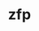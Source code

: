 ---
title: "zfp"
layout: cache
categories: [package, v0.22.1]
meta: {"versions": ["0.5.5", "1.0.0"], "compilers": ["cce@=15.0.1", "gcc@=10.3.0", "gcc@=11.1.0", "gcc@=11.4.0", "gcc@=7.3.1", "gcc@=7.5.0", "gcc@=9.4.0", "oneapi@=2024.0.0"], "oss": ["amzn2", "rhel8", "sle_hpc15", "ubuntu18.04", "ubuntu20.04", "ubuntu22.04"], "platforms": ["linux"], "targets": ["aarch64", "neoverse_n1", "neoverse_v1", "neoverse_v2", "ppc64le", "x86_64_v3", "x86_64_v4", "zen4"], "stacks": ["aws-isc", "aws-isc-aarch64", "data-vis-sdk", "e4s", "e4s-cray-rhel", "e4s-cray-sles", "e4s-neoverse-v2", "e4s-neoverse_v1", "e4s-oneapi", "e4s-power", "e4s-rocm-external", "radiuss", "root"], "num_specs": 26, "num_specs_by_stack": {"root": 26, "aws-isc-aarch64": 2, "aws-isc": 1, "e4s-cray-rhel": 1, "e4s-cray-sles": 1, "radiuss": 1, "e4s-power": 4, "data-vis-sdk": 2, "e4s-neoverse_v1": 5, "e4s-neoverse-v2": 5, "e4s-rocm-external": 2, "e4s": 2, "e4s-oneapi": 2}}
spec_details: [{"hash": "27ky4wtw2o3z3kvwv5ln3et5tmlgzxn7", "compiler": "gcc@=7.3.1", "versions": ["0.5.5"], "os": "amzn2", "platform": "linux", "target": "aarch64", "variants": ["~aligned", "bsws=64", "build_system=cmake", "build_type=Release", "~c", "~cuda", "~fasthash", "~fortran", "generator=make", "~ipo", "~openmp", "~profile", "~python", "+shared", "~strided", "~twoway", "+utilities"], "stacks": ["root", "aws-isc-aarch64"], "size": "-", "tarball": "https://binaries.spack.io/v0.22.1/build_cache/linux-amzn2-aarch64/gcc-7.3.1/zfp-0.5.5/linux-amzn2-aarch64-gcc-7.3.1-zfp-0.5.5-27ky4wtw2o3z3kvwv5ln3et5tmlgzxn7.spack"}, {"hash": "52ooamgtuqeqmy2gc5ftmvtsxudlnigy", "compiler": "gcc@=7.3.1", "versions": ["0.5.5"], "os": "amzn2", "platform": "linux", "target": "neoverse_n1", "variants": ["~aligned", "bsws=64", "build_system=cmake", "build_type=Release", "~c", "~cuda", "~fasthash", "~fortran", "generator=make", "~ipo", "~openmp", "~profile", "~python", "+shared", "~strided", "~twoway", "+utilities"], "stacks": ["root", "aws-isc-aarch64"], "size": "-", "tarball": "https://binaries.spack.io/v0.22.1/build_cache/linux-amzn2-neoverse_n1/gcc-7.3.1/zfp-0.5.5/linux-amzn2-neoverse_n1-gcc-7.3.1-zfp-0.5.5-52ooamgtuqeqmy2gc5ftmvtsxudlnigy.spack"}, {"hash": "zada3rxikgb6tkbbsxo4bastckpcyovk", "compiler": "gcc@=7.3.1", "versions": ["0.5.5"], "os": "amzn2", "platform": "linux", "target": "x86_64_v3", "variants": ["~aligned", "bsws=64", "build_system=cmake", "build_type=Release", "~c", "~cuda", "~fasthash", "~fortran", "generator=make", "~ipo", "~openmp", "~profile", "~python", "+shared", "~strided", "~twoway", "+utilities"], "stacks": ["aws-isc", "root"], "size": "-", "tarball": "https://binaries.spack.io/v0.22.1/build_cache/linux-amzn2-x86_64_v3/gcc-7.3.1/zfp-0.5.5/linux-amzn2-x86_64_v3-gcc-7.3.1-zfp-0.5.5-zada3rxikgb6tkbbsxo4bastckpcyovk.spack"}, {"hash": "dq3pdazlceao367d3y7tshj4ntqbp4s6", "compiler": "cce@=15.0.1", "versions": ["0.5.5"], "os": "rhel8", "platform": "linux", "target": "zen4", "variants": ["~aligned", "bsws=64", "build_system=cmake", "build_type=Release", "~c", "~cuda", "~fasthash", "~fortran", "generator=make", "~ipo", "~openmp", "~profile", "~python", "+shared", "~strided", "~twoway", "+utilities"], "stacks": ["root", "e4s-cray-rhel"], "size": "-", "tarball": "https://binaries.spack.io/v0.22.1/build_cache/linux-rhel8-zen4/cce-15.0.1/zfp-0.5.5/linux-rhel8-zen4-cce-15.0.1-zfp-0.5.5-dq3pdazlceao367d3y7tshj4ntqbp4s6.spack"}, {"hash": "3pzvyd5obxakwntrxwjtvcs2k3fpnnbv", "compiler": "gcc@=10.3.0", "versions": ["0.5.5"], "os": "sle_hpc15", "platform": "linux", "target": "x86_64_v4", "variants": ["~aligned", "bsws=64", "build_system=cmake", "build_type=Release", "~c", "~cuda", "~fasthash", "~fortran", "generator=make", "~ipo", "~openmp", "~profile", "~python", "+shared", "~strided", "~twoway", "+utilities"], "stacks": ["root", "e4s-cray-sles"], "size": "-", "tarball": "https://binaries.spack.io/v0.22.1/build_cache/linux-sle_hpc15-x86_64_v4/gcc-10.3.0/zfp-0.5.5/linux-sle_hpc15-x86_64_v4-gcc-10.3.0-zfp-0.5.5-3pzvyd5obxakwntrxwjtvcs2k3fpnnbv.spack"}, {"hash": "nhxgknb7lntqn4q6kkbzbq5ctsdcugee", "compiler": "gcc@=7.5.0", "versions": ["1.0.0"], "os": "ubuntu18.04", "platform": "linux", "target": "x86_64_v3", "variants": ["~aligned", "bsws=64", "build_system=cmake", "build_type=Release", "~c", "~cuda", "~daz", "~fasthash", "~fortran", "generator=make", "~ipo", "~openmp", "~profile", "~python", "round=never", "+shared", "~strided", "~tight-error", "~twoway", "+utilities"], "stacks": ["radiuss", "root"], "size": "-", "tarball": "https://binaries.spack.io/v0.22.1/build_cache/linux-ubuntu18.04-x86_64_v3/gcc-7.5.0/zfp-1.0.0/linux-ubuntu18.04-x86_64_v3-gcc-7.5.0-zfp-1.0.0-nhxgknb7lntqn4q6kkbzbq5ctsdcugee.spack"}, {"hash": "4n7anxxyrxplqermyxgagh4et7fetpi7", "compiler": "gcc@=9.4.0", "versions": ["0.5.5"], "os": "ubuntu20.04", "platform": "linux", "target": "ppc64le", "variants": ["~aligned", "bsws=64", "build_system=cmake", "build_type=Release", "~c", "~cuda", "~fasthash", "~fortran", "generator=make", "~ipo", "~openmp", "~profile", "~python", "+shared", "~strided", "~twoway", "+utilities"], "stacks": ["e4s-power", "root"], "size": "-", "tarball": "https://binaries.spack.io/v0.22.1/build_cache/linux-ubuntu20.04-ppc64le/gcc-9.4.0/zfp-0.5.5/linux-ubuntu20.04-ppc64le-gcc-9.4.0-zfp-0.5.5-4n7anxxyrxplqermyxgagh4et7fetpi7.spack"}, {"hash": "f2aaa2dkgitgqldtc37zylkzp33if5ev", "compiler": "gcc@=9.4.0", "versions": ["0.5.5"], "os": "ubuntu20.04", "platform": "linux", "target": "ppc64le", "variants": ["~aligned", "bsws=64", "build_system=cmake", "build_type=Release", "~c", "+cuda", "cuda_arch=70", "~fasthash", "~fortran", "generator=make", "~ipo", "~openmp", "~profile", "~python", "+shared", "~strided", "~twoway", "+utilities"], "stacks": ["e4s-power", "root"], "size": "-", "tarball": "https://binaries.spack.io/v0.22.1/build_cache/linux-ubuntu20.04-ppc64le/gcc-9.4.0/zfp-0.5.5/linux-ubuntu20.04-ppc64le-gcc-9.4.0-zfp-0.5.5-f2aaa2dkgitgqldtc37zylkzp33if5ev.spack"}, {"hash": "gpyrlgwkzb6pdoketjk5ok3p74hkt7ld", "compiler": "gcc@=9.4.0", "versions": ["1.0.0"], "os": "ubuntu20.04", "platform": "linux", "target": "ppc64le", "variants": ["~aligned", "bsws=64", "build_system=cmake", "build_type=Release", "~c", "~cuda", "~daz", "~fasthash", "~fortran", "generator=make", "~ipo", "~openmp", "~profile", "~python", "round=never", "+shared", "~strided", "~tight-error", "~twoway", "+utilities"], "stacks": ["e4s-power", "root"], "size": "-", "tarball": "https://binaries.spack.io/v0.22.1/build_cache/linux-ubuntu20.04-ppc64le/gcc-9.4.0/zfp-1.0.0/linux-ubuntu20.04-ppc64le-gcc-9.4.0-zfp-1.0.0-gpyrlgwkzb6pdoketjk5ok3p74hkt7ld.spack"}, {"hash": "gz7pdz24felxv24ly5z54bsjwl3xqoyw", "compiler": "gcc@=11.1.0", "versions": ["0.5.5"], "os": "ubuntu20.04", "platform": "linux", "target": "x86_64_v3", "variants": ["~aligned", "bsws=64", "build_system=cmake", "build_type=Release", "~c", "~cuda", "~fasthash", "~fortran", "generator=make", "~ipo", "~openmp", "~profile", "~python", "+shared", "~strided", "~twoway", "+utilities"], "stacks": ["root", "data-vis-sdk"], "size": "-", "tarball": "https://binaries.spack.io/v0.22.1/build_cache/linux-ubuntu20.04-x86_64_v3/gcc-11.1.0/zfp-0.5.5/linux-ubuntu20.04-x86_64_v3-gcc-11.1.0-zfp-0.5.5-gz7pdz24felxv24ly5z54bsjwl3xqoyw.spack"}, {"hash": "4cxtdv53ppxor5fkdsxfzr4logwop37h", "compiler": "gcc@=9.4.0", "versions": ["1.0.0"], "os": "ubuntu20.04", "platform": "linux", "target": "ppc64le", "variants": ["~aligned", "bsws=64", "build_system=cmake", "build_type=Release", "~c", "+cuda", "cuda_arch=70", "~daz", "~fasthash", "~fortran", "generator=make", "~ipo", "~openmp", "~profile", "~python", "round=never", "+shared", "~strided", "~tight-error", "~twoway", "+utilities"], "stacks": ["e4s-power", "root"], "size": "-", "tarball": "https://binaries.spack.io/v0.22.1/build_cache/linux-ubuntu20.04-ppc64le/gcc-9.4.0/zfp-1.0.0/linux-ubuntu20.04-ppc64le-gcc-9.4.0-zfp-1.0.0-4cxtdv53ppxor5fkdsxfzr4logwop37h.spack"}, {"hash": "ygebx24cl5wlstj65x5rcxhh5yogqrgw", "compiler": "gcc@=11.1.0", "versions": ["0.5.5"], "os": "ubuntu20.04", "platform": "linux", "target": "x86_64_v3", "variants": ["~aligned", "bsws=64", "build_system=cmake", "build_type=Release", "~c", "~cuda", "~fasthash", "~fortran", "generator=make", "~ipo", "~openmp", "~profile", "~python", "+shared", "~strided", "~twoway", "+utilities"], "stacks": ["root", "data-vis-sdk"], "size": "-", "tarball": "https://binaries.spack.io/v0.22.1/build_cache/linux-ubuntu20.04-x86_64_v3/gcc-11.1.0/zfp-0.5.5/linux-ubuntu20.04-x86_64_v3-gcc-11.1.0-zfp-0.5.5-ygebx24cl5wlstj65x5rcxhh5yogqrgw.spack"}, {"hash": "4ptrficumpywvfdzjikjmnomij27kqix", "compiler": "gcc@=11.4.0", "versions": ["0.5.5"], "os": "ubuntu22.04", "platform": "linux", "target": "neoverse_v1", "variants": ["~aligned", "bsws=64", "build_system=cmake", "build_type=Release", "~c", "~cuda", "~fasthash", "~fortran", "generator=make", "~ipo", "~openmp", "~profile", "~python", "+shared", "~strided", "~twoway", "+utilities"], "stacks": ["root", "e4s-neoverse_v1"], "size": "-", "tarball": "https://binaries.spack.io/v0.22.1/build_cache/linux-ubuntu22.04-neoverse_v1/gcc-11.4.0/zfp-0.5.5/linux-ubuntu22.04-neoverse_v1-gcc-11.4.0-zfp-0.5.5-4ptrficumpywvfdzjikjmnomij27kqix.spack"}, {"hash": "mcue3nzp3a3d37mjpz3twl4alp65ksgr", "compiler": "gcc@=11.4.0", "versions": ["1.0.0"], "os": "ubuntu22.04", "platform": "linux", "target": "neoverse_v1", "variants": ["~aligned", "bsws=64", "build_system=cmake", "build_type=Release", "~c", "+cuda", "cuda_arch=90", "~daz", "~fasthash", "~fortran", "generator=make", "~ipo", "~openmp", "~profile", "~python", "round=never", "+shared", "~strided", "~tight-error", "~twoway", "+utilities"], "stacks": ["root", "e4s-neoverse_v1"], "size": "-", "tarball": "https://binaries.spack.io/v0.22.1/build_cache/linux-ubuntu22.04-neoverse_v1/gcc-11.4.0/zfp-1.0.0/linux-ubuntu22.04-neoverse_v1-gcc-11.4.0-zfp-1.0.0-mcue3nzp3a3d37mjpz3twl4alp65ksgr.spack"}, {"hash": "2hdpectqfgjwkvs4zkdux3yoknuvo5e2", "compiler": "gcc@=11.4.0", "versions": ["1.0.0"], "os": "ubuntu22.04", "platform": "linux", "target": "neoverse_v1", "variants": ["~aligned", "bsws=64", "build_system=cmake", "build_type=Release", "~c", "~cuda", "~daz", "~fasthash", "~fortran", "generator=make", "~ipo", "~openmp", "~profile", "~python", "round=never", "+shared", "~strided", "~tight-error", "~twoway", "+utilities"], "stacks": ["root", "e4s-neoverse_v1"], "size": "-", "tarball": "https://binaries.spack.io/v0.22.1/build_cache/linux-ubuntu22.04-neoverse_v1/gcc-11.4.0/zfp-1.0.0/linux-ubuntu22.04-neoverse_v1-gcc-11.4.0-zfp-1.0.0-2hdpectqfgjwkvs4zkdux3yoknuvo5e2.spack"}, {"hash": "hslsh5ml4sv4pwbpw6xshqhfau6snu6z", "compiler": "gcc@=11.4.0", "versions": ["1.0.0"], "os": "ubuntu22.04", "platform": "linux", "target": "neoverse_v1", "variants": ["~aligned", "bsws=64", "build_system=cmake", "build_type=Release", "~c", "+cuda", "cuda_arch=80", "~daz", "~fasthash", "~fortran", "generator=make", "~ipo", "~openmp", "~profile", "~python", "round=never", "+shared", "~strided", "~tight-error", "~twoway", "+utilities"], "stacks": ["root", "e4s-neoverse_v1"], "size": "-", "tarball": "https://binaries.spack.io/v0.22.1/build_cache/linux-ubuntu22.04-neoverse_v1/gcc-11.4.0/zfp-1.0.0/linux-ubuntu22.04-neoverse_v1-gcc-11.4.0-zfp-1.0.0-hslsh5ml4sv4pwbpw6xshqhfau6snu6z.spack"}, {"hash": "aru4rt6opfpzgid2jnig2drypbm7cd6v", "compiler": "gcc@=11.4.0", "versions": ["1.0.0"], "os": "ubuntu22.04", "platform": "linux", "target": "neoverse_v1", "variants": ["~aligned", "bsws=64", "build_system=cmake", "build_type=Release", "~c", "+cuda", "cuda_arch=75", "~daz", "~fasthash", "~fortran", "generator=make", "~ipo", "~openmp", "~profile", "~python", "round=never", "+shared", "~strided", "~tight-error", "~twoway", "+utilities"], "stacks": ["root", "e4s-neoverse_v1"], "size": "-", "tarball": "https://binaries.spack.io/v0.22.1/build_cache/linux-ubuntu22.04-neoverse_v1/gcc-11.4.0/zfp-1.0.0/linux-ubuntu22.04-neoverse_v1-gcc-11.4.0-zfp-1.0.0-aru4rt6opfpzgid2jnig2drypbm7cd6v.spack"}, {"hash": "jywbzo4dhp63yazivrmf7ab5g4krga7o", "compiler": "gcc@=11.4.0", "versions": ["0.5.5"], "os": "ubuntu22.04", "platform": "linux", "target": "neoverse_v2", "variants": ["~aligned", "bsws=64", "build_system=cmake", "build_type=Release", "~c", "~cuda", "~fasthash", "~fortran", "generator=make", "~ipo", "~openmp", "~profile", "~python", "+shared", "~strided", "~twoway", "+utilities"], "stacks": ["root", "e4s-neoverse-v2"], "size": "-", "tarball": "https://binaries.spack.io/v0.22.1/build_cache/linux-ubuntu22.04-neoverse_v2/gcc-11.4.0/zfp-0.5.5/linux-ubuntu22.04-neoverse_v2-gcc-11.4.0-zfp-0.5.5-jywbzo4dhp63yazivrmf7ab5g4krga7o.spack"}, {"hash": "zzp5mgutuxq3vfbdcp7tor3tkwogw7dg", "compiler": "gcc@=11.4.0", "versions": ["1.0.0"], "os": "ubuntu22.04", "platform": "linux", "target": "neoverse_v2", "variants": ["~aligned", "bsws=64", "build_system=cmake", "build_type=Release", "~c", "~cuda", "~daz", "~fasthash", "~fortran", "generator=make", "~ipo", "~openmp", "~profile", "~python", "round=never", "+shared", "~strided", "~tight-error", "~twoway", "+utilities"], "stacks": ["root", "e4s-neoverse-v2"], "size": "-", "tarball": "https://binaries.spack.io/v0.22.1/build_cache/linux-ubuntu22.04-neoverse_v2/gcc-11.4.0/zfp-1.0.0/linux-ubuntu22.04-neoverse_v2-gcc-11.4.0-zfp-1.0.0-zzp5mgutuxq3vfbdcp7tor3tkwogw7dg.spack"}, {"hash": "bvkvg33sfvf65ohijocmn5mzxo6nacm7", "compiler": "gcc@=11.4.0", "versions": ["1.0.0"], "os": "ubuntu22.04", "platform": "linux", "target": "neoverse_v2", "variants": ["~aligned", "bsws=64", "build_system=cmake", "build_type=Release", "~c", "+cuda", "cuda_arch=75", "~daz", "~fasthash", "~fortran", "generator=make", "~ipo", "~openmp", "~profile", "~python", "round=never", "+shared", "~strided", "~tight-error", "~twoway", "+utilities"], "stacks": ["root", "e4s-neoverse-v2"], "size": "-", "tarball": "https://binaries.spack.io/v0.22.1/build_cache/linux-ubuntu22.04-neoverse_v2/gcc-11.4.0/zfp-1.0.0/linux-ubuntu22.04-neoverse_v2-gcc-11.4.0-zfp-1.0.0-bvkvg33sfvf65ohijocmn5mzxo6nacm7.spack"}, {"hash": "qz2pxh7oaqa2s6wjdhxuwn24zz3at5cl", "compiler": "gcc@=11.4.0", "versions": ["1.0.0"], "os": "ubuntu22.04", "platform": "linux", "target": "neoverse_v2", "variants": ["~aligned", "bsws=64", "build_system=cmake", "build_type=Release", "~c", "+cuda", "cuda_arch=90", "~daz", "~fasthash", "~fortran", "generator=make", "~ipo", "~openmp", "~profile", "~python", "round=never", "+shared", "~strided", "~tight-error", "~twoway", "+utilities"], "stacks": ["root", "e4s-neoverse-v2"], "size": "-", "tarball": "https://binaries.spack.io/v0.22.1/build_cache/linux-ubuntu22.04-neoverse_v2/gcc-11.4.0/zfp-1.0.0/linux-ubuntu22.04-neoverse_v2-gcc-11.4.0-zfp-1.0.0-qz2pxh7oaqa2s6wjdhxuwn24zz3at5cl.spack"}, {"hash": "laxobt6zxpw7rmdermnkiqo7tyuzqa65", "compiler": "gcc@=11.4.0", "versions": ["1.0.0"], "os": "ubuntu22.04", "platform": "linux", "target": "neoverse_v2", "variants": ["~aligned", "bsws=64", "build_system=cmake", "build_type=Release", "~c", "+cuda", "cuda_arch=80", "~daz", "~fasthash", "~fortran", "generator=make", "~ipo", "~openmp", "~profile", "~python", "round=never", "+shared", "~strided", "~tight-error", "~twoway", "+utilities"], "stacks": ["root", "e4s-neoverse-v2"], "size": "-", "tarball": "https://binaries.spack.io/v0.22.1/build_cache/linux-ubuntu22.04-neoverse_v2/gcc-11.4.0/zfp-1.0.0/linux-ubuntu22.04-neoverse_v2-gcc-11.4.0-zfp-1.0.0-laxobt6zxpw7rmdermnkiqo7tyuzqa65.spack"}, {"hash": "gdzwt7uy2f4etef67epl54q7e7eqjfka", "compiler": "gcc@=11.4.0", "versions": ["0.5.5"], "os": "ubuntu22.04", "platform": "linux", "target": "x86_64_v3", "variants": ["~aligned", "bsws=64", "build_system=cmake", "build_type=Release", "~c", "~cuda", "~fasthash", "~fortran", "generator=make", "~ipo", "~openmp", "~profile", "~python", "+shared", "~strided", "~twoway", "+utilities"], "stacks": ["e4s-rocm-external", "e4s", "root"], "size": "-", "tarball": "https://binaries.spack.io/v0.22.1/build_cache/linux-ubuntu22.04-x86_64_v3/gcc-11.4.0/zfp-0.5.5/linux-ubuntu22.04-x86_64_v3-gcc-11.4.0-zfp-0.5.5-gdzwt7uy2f4etef67epl54q7e7eqjfka.spack"}, {"hash": "c2jesmgpuwhjqycar3hp3kqvc6im5hzc", "compiler": "gcc@=11.4.0", "versions": ["1.0.0"], "os": "ubuntu22.04", "platform": "linux", "target": "x86_64_v3", "variants": ["~aligned", "bsws=64", "build_system=cmake", "build_type=Release", "~c", "~cuda", "~daz", "~fasthash", "~fortran", "generator=make", "~ipo", "~openmp", "~profile", "~python", "round=never", "+shared", "~strided", "~tight-error", "~twoway", "+utilities"], "stacks": ["e4s-rocm-external", "e4s", "root"], "size": "-", "tarball": "https://binaries.spack.io/v0.22.1/build_cache/linux-ubuntu22.04-x86_64_v3/gcc-11.4.0/zfp-1.0.0/linux-ubuntu22.04-x86_64_v3-gcc-11.4.0-zfp-1.0.0-c2jesmgpuwhjqycar3hp3kqvc6im5hzc.spack"}, {"hash": "f2z7o4quca3mps7urh7qs5c5lhdg5hst", "compiler": "oneapi@=2024.0.0", "versions": ["0.5.5"], "os": "ubuntu22.04", "platform": "linux", "target": "x86_64_v3", "variants": ["~aligned", "bsws=64", "build_system=cmake", "build_type=Release", "~c", "~cuda", "~fasthash", "~fortran", "generator=make", "~ipo", "~openmp", "~profile", "~python", "+shared", "~strided", "~twoway", "+utilities"], "stacks": ["root", "e4s-oneapi"], "size": "-", "tarball": "https://binaries.spack.io/v0.22.1/build_cache/linux-ubuntu22.04-x86_64_v3/oneapi-2024.0.0/zfp-0.5.5/linux-ubuntu22.04-x86_64_v3-oneapi-2024.0.0-zfp-0.5.5-f2z7o4quca3mps7urh7qs5c5lhdg5hst.spack"}, {"hash": "mzfbqvmebaon5dtso3est4qrebcatnda", "compiler": "oneapi@=2024.0.0", "versions": ["1.0.0"], "os": "ubuntu22.04", "platform": "linux", "target": "x86_64_v3", "variants": ["~aligned", "bsws=64", "build_system=cmake", "build_type=Release", "~c", "~cuda", "~daz", "~fasthash", "~fortran", "generator=make", "~ipo", "~openmp", "~profile", "~python", "round=never", "+shared", "~strided", "~tight-error", "~twoway", "+utilities"], "stacks": ["root", "e4s-oneapi"], "size": "-", "tarball": "https://binaries.spack.io/v0.22.1/build_cache/linux-ubuntu22.04-x86_64_v3/oneapi-2024.0.0/zfp-1.0.0/linux-ubuntu22.04-x86_64_v3-oneapi-2024.0.0-zfp-1.0.0-mzfbqvmebaon5dtso3est4qrebcatnda.spack"}]
---